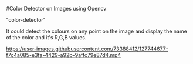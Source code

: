 #Color Detector on Images using Opencv

"color-detector"

It could detect the colours on any point on the image and display the name of the color and it's R,G,B values.

https://user-images.githubusercontent.com/73388412/127744677-f7c4a085-e3fa-4429-a92b-9affc79e87d4.mp4

